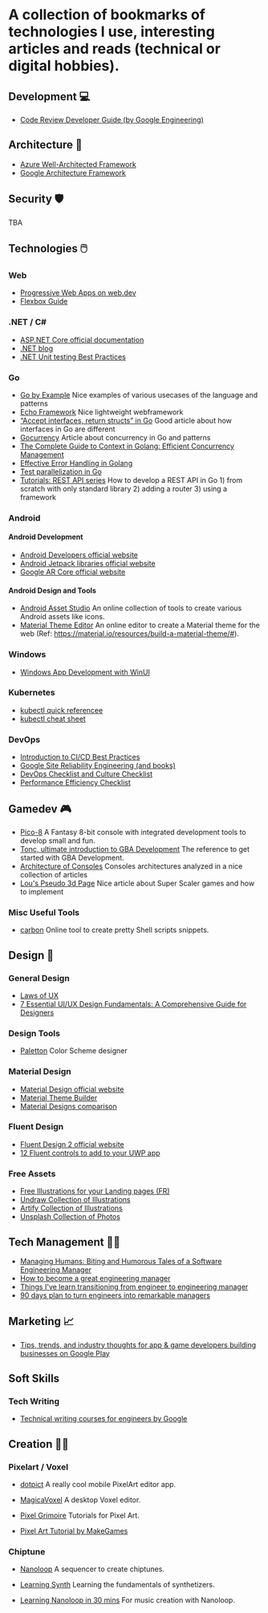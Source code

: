 # A collection of bookmarks of technologies I use, interesting articles and reads (technical or digital hobbies).

## Development 💻
* [Code Review Developer Guide (by Google Engineering)](https://google.github.io/eng-practices/review/)

## Architecture 📐
* [Azure Well-Architected Framework](https://learn.microsoft.com/en-us/azure/well-architected/what-is-well-architected-framework)
* [Google Architecture Framework](https://cloud.google.com/architecture/framework)

## Security 🛡️
TBA

## Technologies 🖱️

### Web
* [Progressive Web Apps on web.dev](https://web.dev/explore/progressive-web-apps)
* [Flexbox Guide](https://css-tricks.com/snippets/css/a-guide-to-flexbox/)

### .NET / C#
* [ASP.NET Core official documentation](https://docs.microsoft.com/en-us/aspnet/core/)
* [.NET blog](https://devblogs.microsoft.com/dotnet/)
* [.NET Unit testing Best Practices](https://docs.microsoft.com/en-us/dotnet/core/testing/unit-testing-best-practices)

### Go
* [Go by Example](https://gobyexample.com/) Nice examples of various usecases of the language and patterns
* [Echo Framework](https://echo.labstack.com/) Nice lightweight webframework
* [“Accept interfaces, return structs” in Go](https://bryanftan.medium.com/accept-interfaces-return-structs-in-go-d4cab29a301b) Good article about how interfaces in Go are different
* [Gocurrency](https://www.futurice.com/blog/gocurrency) Article about concurrency in Go and patterns
* [The Complete Guide to Context in Golang: Efficient Concurrency Management](https://medium.com/@jamal.kaksouri/the-complete-guide-to-context-in-golang-efficient-concurrency-management-43d722f6eaea)
* [Effective Error Handling in Golang](https://earthly.dev/blog/golang-errors/)
* [Test parallelization in Go](https://engineering.mercari.com/en/blog/entry/20220408-how_to_use_t_parallel/)
* [Tutorials: REST API series](https://www.jetbrains.com/guide/go/tutorials/rest_api_series/) How to develop a REST API in Go 1) from scratch with only standard library 2) adding a router 3) using a framework

### Android

#### Android Development
* [Android Developers official website](https://developer.android.com/docs)
* [Android Jetpack libraries official website](https://developer.android.com/jetpack)
* [Google AR Core official website](https://developers.google.com/ar/)

#### Android Design and Tools
* [Android Asset Studio](https://romannurik.github.io/AndroidAssetStudio/) An online collection of tools to create various Android assets like icons.
* [Material Theme Editor](https://glitch.com/~material-theme-builder) An online editor to create a Material theme for the web (Ref: https://material.io/resources/build-a-material-theme/#).

### Windows
* [Windows App Development with WinUI](https://learn.microsoft.com/en-us/windows/apps/get-started/start-here)

### Kubernetes
* [kubectl quick referencee](https://kubernetes.io/docs/reference/kubectl/quick-reference/)
* [kubectl cheat sheet](https://www.bluematador.com/learn/kubectl-cheatsheet)

### DevOps
* [Introduction to CI/CD Best Practices](https://www.digitalocean.com/community/tutorials/an-introduction-to-ci-cd-best-practices)
* [Google Site Reliability Engineering (and books)](https://landing.google.com/sre/)
* [DevOps Checklist and Culture Checklist](https://docs.microsoft.com/en-us/azure/architecture/checklist/dev-ops)
* [Performance Efficiency Checklist](https://learn.microsoft.com/en-us/azure/well-architected/performance-efficiency/checklist)

## Gamedev 🎮
* [Pico-8](https://www.lexaloffle.com/pico-8.php) A Fantasy 8-bit console with integrated development tools to develop small and fun.
* [Tonc, ultimate introduction to GBA Development](http://www.coranac.com/tonc/) The reference to get started with GBA Development.
* [Architecture of Consoles](https://www.copetti.org/writings/consoles/) Consoles architectures analyzed in a nice collection of articles
* [Lou's Pseudo 3d Page](http://www.extentofthejam.com/pseudo/) Nice article about Super Scaler games and how to implement

### Misc Useful Tools
* [carbon](https://carbon.now.sh/) Online tool to create pretty Shell scripts snippets.

## Design 🎨

### General Design
* [Laws of UX](https://lawsofux.com/)
* [7 Essential UI/UX Design Fundamentals: A Comprehensive Guide for Designers](https://uxplaybook.org/articles/7-ux-fundamentals-a-comprehensive-guide)

### Design Tools
* [Paletton](https://paletton.com/#uid=1000u0kllllaFw0g0qFqFg0w0aF) Color Scheme designer

### Material Design
* [Material Design official website]([https://material.io](https://material.io))
* [Material Theme Builder](https://material-foundation.github.io/material-theme-builder/)
* [Material Designs comparison](https://www.creative-tim.com/blog/web-development/material-design-comparison/)

### Fluent Design
* [Fluent Design 2 official website](https://fluent2.microsoft.design/)
* [12 Fluent controls to add to your UWP app](https://medium.com/microsoft-design/12-fluent-controls-to-add-to-your-uwp-app-4f2f0430a113)

### Free Assets
* [Free Illustrations for your Landing pages (FR)](https://www.blogduwebdesign.com/illustrations-gratuites)
* [Undraw Collection of Illustrations](https://undraw.co/illustrations)
* [Artify Collection of Illustrations](https://bypeople.com/illustrations)
* [Unsplash Collection of Photos](https://unsplash.com/)

## Tech Management 🧑‍💼
* [Managing Humans: Biting and Humorous Tales of a Software Engineering Manager](https://www.goodreads.com/book/show/1317946.Managing_Humans)
* [How to become a great engineering manager](https://devops.com/how-to-become-a-great-engineering-manager/)
* [Things I've learn transitioning from engineer to engineering manager](https://blog.pragmaticengineer.com/things-ive-learned-transitioning-from-engineer-to-engineering-manager/)
* [90 days plan to turn engineers into remarkable managers](https://firstround.com/review/this-90-day-plan-turns-engineers-into-remarkable-managers/)

## Marketing 📈
* [Tips, trends, and industry thoughts for app & game developers building businesses on Google Play](https://medium.com/googleplaydev)

## Soft Skills 

### Tech Writing
* [Technical writing courses for engineers by Google](https://developers.google.com/tech-writing)

## Creation 🧑‍🎨

### Pixelart / Voxel
* [dotpict](https://play.google.com/store/apps/details?id=net.dotpicko.dotpict&hl=en_US) A really cool mobile PixelArt editor app.
* [MagicaVoxel](https://ephtracy.github.io/) A desktop Voxel editor.

* [Pixel Grimoire](https://medium.com/pixel-grimoire) Tutorials for Pixel Art.
* [Pixel Art Tutorial by MakeGames](https://makegames.tumblr.com/post/42648699708/pixel-art-tutorial)

### Chiptune
* [Nanoloop](https://www.nanoloop.com/) A sequencer to create chiptunes.

* [Learning Synth](https://learningsynths.ableton.com/) Learning the fundamentals of synthetizers.
* [Learning Nanoloop in 30 mins](https://docpop.org/2014/05/nanoloop-tutorial-for-ios/) For music creation with Nanoloop.


